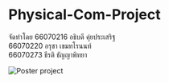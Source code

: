 # Physical-Com-Project

จัดทำโดย
66070216 อธิบดี คุ่ยประเสริฐ\
66070220 อรุชา เขมทโรนนท์\
66070273 ธีรติ ธัญญาพิทยา

![Poster project](https://github.com/user-attachments/assets/1a5be13c-35c3-4712-a77b-46c04bf8d186)
